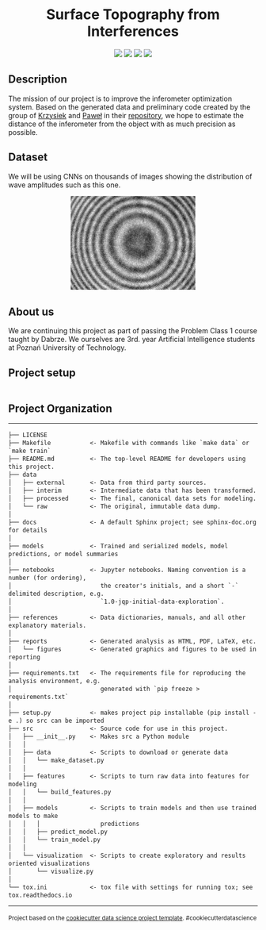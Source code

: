 <h1 align="center">Surface Topography from Interferences</h1>
<p align="center">
  

<img src="https://img.shields.io/badge/made%20by-PUT-blue.svg" >

<img src="https://badges.frapsoft.com/os/v1/open-source.svg?v=103" >

<img src="https://img.shields.io/github/stars/Hatter01/topography-scratch.svg?style=flat">

<img src="https://img.shields.io/github/issues/Hatter01/topography-scratch.svg">
</p>

## Description
The mission of our project is to improve the inferometer optimization system. Based on the generated data and preliminary code created by the group  of [Krzysiek](https://github.com/krzysztofmarchewkaa) and [Paweł](https://github.com/nickerror) in their [repository](https://github.com/nickerror/InterferometrRepo), we hope to estimate the distance of the inferometer from the object with as much precision as possible.

## Dataset
 We will be using CNNs on thousands of images showing the distribution of wave amplitudes such as this one. 
<p align="center">
<img src= "./src/readme_assets/wygenerowany_zaszumiony.png" width="50%">

## About us
We are continuing this project as part of passing the Problem Class 1 course taught by Dabrze. We ourselves are 3rd. year Artificial Intelligence students at Poznań University of Technology.

## Project setup

```

```

## Project Organization
------------

    ├── LICENSE
    ├── Makefile           <- Makefile with commands like `make data` or `make train`
    ├── README.md          <- The top-level README for developers using this project.
    ├── data
    │   ├── external       <- Data from third party sources.
    │   ├── interim        <- Intermediate data that has been transformed.
    │   ├── processed      <- The final, canonical data sets for modeling.
    │   └── raw            <- The original, immutable data dump.
    │
    ├── docs               <- A default Sphinx project; see sphinx-doc.org for details
    │
    ├── models             <- Trained and serialized models, model predictions, or model summaries
    │
    ├── notebooks          <- Jupyter notebooks. Naming convention is a number (for ordering),
    │                         the creator's initials, and a short `-` delimited description, e.g.
    │                         `1.0-jqp-initial-data-exploration`.
    │
    ├── references         <- Data dictionaries, manuals, and all other explanatory materials.
    │
    ├── reports            <- Generated analysis as HTML, PDF, LaTeX, etc.
    │   └── figures        <- Generated graphics and figures to be used in reporting
    │
    ├── requirements.txt   <- The requirements file for reproducing the analysis environment, e.g.
    │                         generated with `pip freeze > requirements.txt`
    │
    ├── setup.py           <- makes project pip installable (pip install -e .) so src can be imported
    ├── src                <- Source code for use in this project.
    │   ├── __init__.py    <- Makes src a Python module
    │   │
    │   ├── data           <- Scripts to download or generate data
    │   │   └── make_dataset.py
    │   │
    │   ├── features       <- Scripts to turn raw data into features for modeling
    │   │   └── build_features.py
    │   │
    │   ├── models         <- Scripts to train models and then use trained models to make
    │   │   │                 predictions
    │   │   ├── predict_model.py
    │   │   └── train_model.py
    │   │
    │   └── visualization  <- Scripts to create exploratory and results oriented visualizations
    │       └── visualize.py
    │
    └── tox.ini            <- tox file with settings for running tox; see tox.readthedocs.io


--------

<p><small>Project based on the <a target="_blank" href="https://drivendata.github.io/cookiecutter-data-science/">cookiecutter data science project template</a>. #cookiecutterdatascience</small></p>
